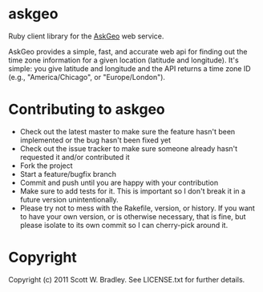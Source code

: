 askgeo
======

Ruby client library for the [AskGeo](http://www.askgeo.com/) web service.

AskGeo provides a simple, fast, and accurate web api for finding out the time zone information for a given location (latitude and longitude). It's simple: you give latitude and longitude and the API returns a time zone ID (e.g., "America/Chicago", or "Europe/London").

Contributing to askgeo
======================
 
* Check out the latest master to make sure the feature hasn't been implemented or the bug hasn't been fixed yet
* Check out the issue tracker to make sure someone already hasn't requested it and/or contributed it
* Fork the project
* Start a feature/bugfix branch
* Commit and push until you are happy with your contribution
* Make sure to add tests for it. This is important so I don't break it in a future version unintentionally.
* Please try not to mess with the Rakefile, version, or history. If you want to have your own version, or is otherwise necessary, that is fine, but please isolate to its own commit so I can cherry-pick around it.

Copyright
=========

Copyright (c) 2011 Scott W. Bradley. See LICENSE.txt for
further details.

